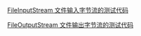 [FileInputStream 文件输入字节流的测试代码](../TestCode/src/IO/TestFileInputStream.java)

[FileOutputStream 文件输出字节流的测试代码](../TestCode/src/IO/TestFileInputStream.java)



